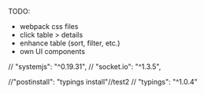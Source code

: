 TODO:
- webpack css files
- click table > details
- enhance table (sort, filter, etc.)
- own UI components


// "systemjs": "^0.19.31",
//  "socket.io": "^1.3.5",

//"postinstall": "typings install"//test2
// "typings": "^1.0.4"